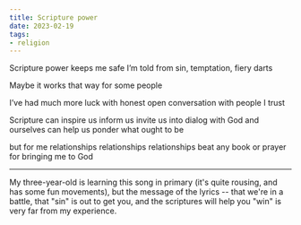 ```yaml
---
title: Scripture power
date: 2023-02-19
tags:
- religion
---
```

Scripture power
keeps me safe
I’m told
from sin,
temptation,
fiery darts
<!-- more -->

Maybe it works that way
for some people

I’ve had much more luck
with honest
open conversation
with people I trust

Scripture can inspire us
inform us
invite us into dialog
with God
and ourselves
can help us ponder
what ought to be

but for me
relationships
relationships
relationships
beat any book or prayer
for bringing me
to God

---

My three-year-old is learning this song in primary (it's quite rousing, and has some fun movements), but the message of the lyrics -- that we're in a battle, that "sin" is out to get you, and the scriptures will help you "win" is very far from my experience.